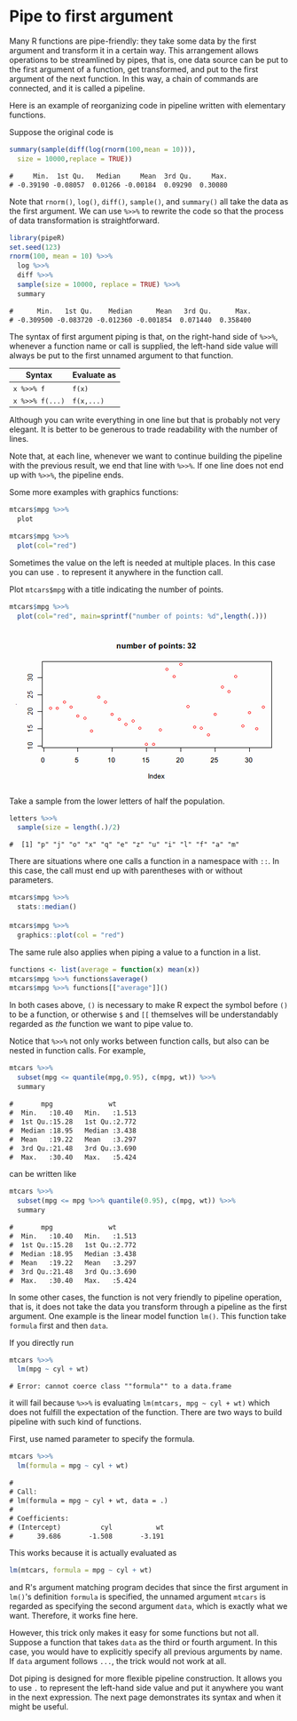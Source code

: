 

# Pipe to first argument

Many R functions are pipe-friendly: they take some data by the first argument and transform it in a certain way. This arrangement allows operations to be streamlined by pipes, that is, one data source can be put to the first argument of a function, get transformed, and put to the first argument of the next function. In this way, a chain of commands are connected, and it is called a pipeline.

Here is an example of reorganizing code in pipeline written with elementary functions.

Suppose the original code is


```r
summary(sample(diff(log(rnorm(100,mean = 10))),
  size = 10000,replace = TRUE))
```

```
#     Min.  1st Qu.   Median     Mean  3rd Qu.     Max. 
# -0.39190 -0.08057  0.01266 -0.00184  0.09290  0.30080
```

Note that `rnorm()`, `log()`, `diff()`, `sample()`, and `summary()` all take the data as the first argument. We can use `%>>%` to rewrite the code so that the process of data transformation is straightforward.


```r
library(pipeR)
set.seed(123)
rnorm(100, mean = 10) %>>%
  log %>>%
  diff %>>%
  sample(size = 10000, replace = TRUE) %>>%
  summary
```

```
#      Min.   1st Qu.    Median      Mean   3rd Qu.      Max. 
# -0.309500 -0.083720 -0.012360 -0.001854  0.071440  0.358400
```

The syntax of first argument piping is that, on the right-hand side of `%>>%`, whenever a function name or call is supplied, the left-hand side value will always be put to the first unnamed argument to that function.

| Syntax | Evaluate as |
|--------|-------------|
|`x %>>% f`| `f(x)` |
|`x %>>% f(...)`| `f(x,...)` |

Although you can write everything in one line but that is probably not very elegant. It is better to be generous to trade readability with the number of lines. 

Note that, at each line, whenever we want to continue building the pipeline with the previous result, we end that line with `%>>%`. If one line does not end up with `%>>%`, the pipeline ends.

Some more examples with graphics functions:

```r
mtcars$mpg %>>%
  plot
```

```r
mtcars$mpg %>>%
  plot(col="red")
```

Sometimes the value on the left is needed at multiple places. In this case you can use `.` to represent it anywhere in the function call.

Plot `mtcars$mpg` with a title indicating the number of points.


```r
mtcars$mpg %>>%
  plot(col="red", main=sprintf("number of points: %d",length(.)))
```

<img src="figure/mtcars-with-title.png" title="plot of chunk mtcars-with-title" alt="plot of chunk mtcars-with-title" style="display: block; margin: auto;" />

Take a sample from the lower letters of half the population.


```r
letters %>>%
  sample(size = length(.)/2)
```

```
#  [1] "p" "j" "o" "x" "q" "e" "z" "u" "i" "l" "f" "a" "m"
```

There are situations where one calls a function in a namespace with `::`. In this case, the call must end up with parentheses with or without parameters.

```r
mtcars$mpg %>>%
  stats::median()
  
mtcars$mpg %>>%
  graphics::plot(col = "red")
```

The same rule also applies when piping a value to a function in a list.

```r
functions <- list(average = function(x) mean(x))
mtcars$mpg %>>% functions$average()
mtcars$mpg %>>% functions[["average"]]()
```

In both cases above, `()` is necessary to make R expect the symbol before `()` to be a function, or otherwise `$` and `[[` themselves will be understandably regarded as *the* function we want to pipe value to.

Notice that `%>>%` not only works between function calls, but also can be nested in function calls. For example,


```r
mtcars %>>%
  subset(mpg <= quantile(mpg,0.95), c(mpg, wt)) %>>%
  summary
```

```
#       mpg              wt       
#  Min.   :10.40   Min.   :1.513  
#  1st Qu.:15.28   1st Qu.:2.772  
#  Median :18.95   Median :3.438  
#  Mean   :19.22   Mean   :3.297  
#  3rd Qu.:21.48   3rd Qu.:3.690  
#  Max.   :30.40   Max.   :5.424
```

can be written like 


```r
mtcars %>>%
  subset(mpg <= mpg %>>% quantile(0.95), c(mpg, wt)) %>>%
  summary
```

```
#       mpg              wt       
#  Min.   :10.40   Min.   :1.513  
#  1st Qu.:15.28   1st Qu.:2.772  
#  Median :18.95   Median :3.438  
#  Mean   :19.22   Mean   :3.297  
#  3rd Qu.:21.48   3rd Qu.:3.690  
#  Max.   :30.40   Max.   :5.424
```

In some other cases, the function is not very friendly to pipeline operation, that is, it does not take the data you transform through a pipeline as the first argument. One example is the linear model function `lm()`. This function take `formula` first and then `data`.

If you directly run


```r
mtcars %>>%
  lm(mpg ~ cyl + wt)
```

```
# Error: cannot coerce class ""formula"" to a data.frame
```

it will fail because `%>>%` is evaluating `lm(mtcars, mpg ~ cyl + wt)` which does not fulfill the expectation of the function. There are two ways to build pipeline with such kind of functions.

First, use named parameter to specify the formula.


```r
mtcars %>>%
  lm(formula = mpg ~ cyl + wt)
```

```
# 
# Call:
# lm(formula = mpg ~ cyl + wt, data = .)
# 
# Coefficients:
# (Intercept)          cyl           wt  
#      39.686       -1.508       -3.191
```

This works because it is actually evaluated as 

```r
lm(mtcars, formula = mpg ~ cyl + wt)
```

and R's argument matching program decides that since the first argument in `lm()`'s definition `formula` is specified, the unnamed argument `mtcars` is regarded as specifying the second argument `data`, which is exactly what we want. Therefore, it works fine here.

However, this trick only makes it easy for some functions but not all. Suppose a function that takes `data` as the third or fourth argument. In this case, you would have to explicitly specify all previous arguments by name. If `data` argument follows `...`, the trick would not work at all.

Dot piping is designed for more flexible pipeline construction. It allows you to use `.` to represent the left-hand side value and put it anywhere you want in the next expression. The next page demonstrates its syntax and when it might be useful.
